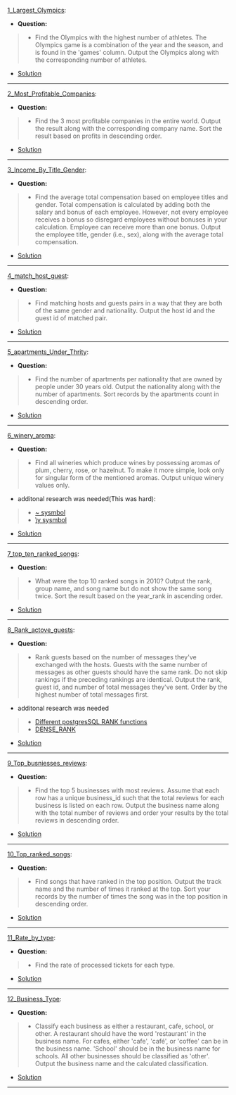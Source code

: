 [1_Largest_Olympics](https://platform.stratascratch.com/coding/9942-largest-olympics?code_type=1): 
* **Question:**
> * Find the Olympics with the highest number of athletes. The Olympics game is a combination of the year and the season, and is found in the 'games' column. Output the Olympics along with the corresponding number of athletes.
* [Solution](https://github.com/Jtrahan88/SQL/blob/main/Stratascratch/Medium_Rankings/1_Largest_Olympics)
---

[2_Most_Profitable_Companies](https://platform.stratascratch.com/coding/9680-most-profitable-companies?code_type=1): 
* **Question:**
> * Find the 3 most profitable companies in the entire world.
Output the result along with the corresponding company name.
Sort the result based on profits in descending order.
* [Solution](https://github.com/Jtrahan88/SQL/blob/main/Stratascratch/Medium_Rankings/2_Most_Profitable_Companies)
---


[3_Income_By_Title_Gender](https://platform.stratascratch.com/coding/10077-income-by-title-and-gender?code_type=1): 
* **Question:**
> * Find the average total compensation based on employee titles and gender. Total compensation is calculated by adding both the salary and bonus of each employee. However, not every employee receives a bonus so disregard employees without bonuses in your calculation. Employee can receive more than one bonus.
Output the employee title, gender (i.e., sex), along with the average total compensation.
* [Solution](https://github.com/Jtrahan88/SQL/blob/main/Stratascratch/Medium_Rankings/3_Income_By_Title_Gender)
---

[4_match_host_guest](https://platform.stratascratch.com/coding/10078-find-matching-hosts-and-guests-in-a-way-that-they-are-both-of-the-same-gender-and-nationality?code_type=1): 
* **Question:**
> * Find matching hosts and guests pairs in a way that they are both of the same gender and nationality.
Output the host id and the guest id of matched pair.
* [Solution](https://github.com/Jtrahan88/SQL/blob/main/Stratascratch/Medium_Rankings/4_match_host_guest)
---

[5_apartments_Under_Thrity](https://platform.stratascratch.com/coding/10156-number-of-units-per-nationality?code_type=1): 
* **Question:**
> * Find the number of apartments per nationality that are owned by people under 30 years old.
Output the nationality along with the number of apartments.
Sort records by the apartments count in descending order.
* [Solution](https://github.com/Jtrahan88/SQL/blob/main/Stratascratch/Medium_Rankings/5_apartments_Under_Thrity)
---

[6_winery_aroma](https://platform.stratascratch.com/coding/10026-find-all-wineries-which-produce-wines-by-possessing-aromas-of-plum-cherry-rose-or-hazelnut?code_type=1): 
* **Question:**
> * Find all wineries which produce wines by possessing aromas of plum, cherry, rose, or hazelnut. To make it more simple, look only for singular form of the mentioned aromas. Output unique winery values only.
* additonal research was needed(This was hard):
> * [~ sysmbol](https://www.postgresql.org/docs/current/functions-matching.html)
> * [\y sysmbol](https://www.postgresql.org/docs/current/functions-matching.html)
* [Solution](https://github.com/Jtrahan88/SQL/blob/main/Stratascratch/Medium_Rankings/6_winery_aroma)
---

[7_top_ten_ranked_songs](https://platform.stratascratch.com/coding/9650-find-the-top-10-ranked-songs-in-2010?code_type=1): 
* **Question:**
> * What were the top 10 ranked songs in 2010?
Output the rank, group name, and song name but do not show the same song twice.
Sort the result based on the year_rank in ascending order.
* [Solution](https://github.com/Jtrahan88/SQL/blob/main/Stratascratch/Medium_Rankings/7_top_ten_ranked_songs)
---

[8_Rank_actove_guests](https://platform.stratascratch.com/coding/10159-ranking-most-active-guests?code_type=1): 
* **Question:**
> * Rank guests based on the number of messages they've exchanged with the hosts. Guests with the same number of messages as other guests should have the same rank. Do not skip rankings if the preceding rankings are identical.
Output the rank, guest id, and number of total messages they've sent. Order by the highest number of total messages first.
* additonal research was needed
> * [Different postgresSQL RANK functions](https://www.postgresqltutorial.com/?s=RANK)
> * [DENSE_RANK](https://www.postgresqltutorial.com/postgresql-window-function/postgresql-dense_rank-function/)
* [Solution](https://github.com/Jtrahan88/SQL/blob/main/Stratascratch/Medium_Rankings/8_Rank_actove_guests)
---

[9_Top_busniesses_reviews](https://platform.stratascratch.com/coding/10048-top-businesses-with-most-reviews?code_type=1): 
* **Question:**
> * Find the top 5 businesses with most reviews. Assume that each row has a unique business_id such that the total reviews for each business is listed on each row. Output the business name along with the total number of reviews and order your results by the total reviews in descending order.
* [Solution](https://github.com/Jtrahan88/SQL/blob/main/Stratascratch/Medium_Rankings/9_Top_busniesses_reviews)
---

[10_Top_ranked_songs](https://platform.stratascratch.com/coding/9991-top-ranked-songs?code_type=1): 
* **Question:**
> * Find songs that have ranked in the top position. Output the track name and the number of times it ranked at the top. Sort your records by the number of times the song was in the top position in descending order.
* [Solution](https://github.com/Jtrahan88/SQL/blob/main/Stratascratch/Medium_Rankings/10_Top_ranked_songs)
---

[11_Rate_by_type](https://platform.stratascratch.com/coding/9781-find-the-rate-of-processed-tickets-for-each-type?code_type=1): 
* **Question:**
> * Find the rate of processed tickets for each type.
* [Solution](https://github.com/Jtrahan88/SQL/blob/main/Stratascratch/Medium_Rankings/11_Rate_by_type)
---

[12_Business_Type](https://platform.stratascratch.com/coding/9726-classify-business-type?code_type=3): 
* **Question:**
> * Classify each business as either a restaurant, cafe, school, or other. A restaurant should have the word 'restaurant' in the business name. For cafes, either 'cafe', 'café', or 'coffee' can be in the business name. 'School' should be in the business name for schools. All other businesses should be classified as 'other'. Output the business name and the calculated classification.
* [Solution](https://github.com/Jtrahan88/SQL/blob/main/Stratascratch/Medium_Rankings/12_Business_Type)
---
